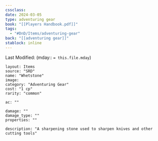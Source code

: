 ```yaml
---
cssclass: 
date: 2024-03-05
type: adventuring gear
book: "[[Players Handbook.pdf]]"
tags:
  - "#DnD/Items/adventuring-gear"
back: "[[adventuring gear]]"
stablock: inline
---
```

Last Modified: (mday:: `= this.file.mday`)


```statblock
layout: Items
source: "SRD"
name: "Whetstone"
image: 
category: "Adventuring Gear"
cost: "1 cp"
rarity: "common"

ac: ""

damage: ""
damage_type: ""
properties: ""

description: "A sharpening stone used to sharpen knives and other cutting tools"
```
